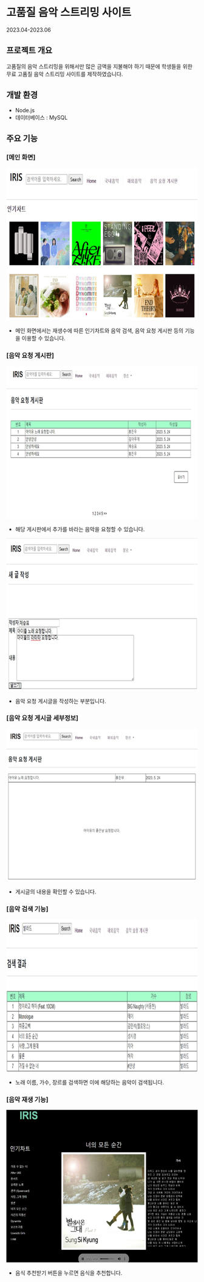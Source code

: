 # 고품질 음악 스트리밍 사이트

2023.04-2023.06


## 프로젝트 개요

고품질의 음악 스트리밍을 위해서만 많은 금액을 지불해야 하기 때문에 학생들을 위한 무료 고품질 음악 스트리밍 사이트를 제작하였습니다.

## 개발 환경

+ Node.js
+ 데이터베이스 : MySQL


## 주요 기능

### [메인 화면]

  <img src="https://github.com/wqp99w/read-me_image/blob/main/IRIS/%EB%A9%94%EC%9D%B8%ED%99%94%EB%A9%B4.jpg" width="600" height="400"/>

+ 메인 화면에서는 재생수에 따른 인기차트와 음악 검색, 음악 요청 게시판 등의 기능을 이용할 수 있습니다.
  

### [음악 요청 게시판]

  <img src="https://github.com/wqp99w/read-me_image/blob/main/IRIS/%EC%9D%8C%EC%95%85%EC%9A%94%EC%B2%AD%EA%B2%8C%EC%8B%9C%ED%8C%90.jpg" width="600" height="400"/>

  + 해당 게시판에서 추가를 바라는 음악을 요청할 수 있습니다.

  <img src="https://github.com/wqp99w/read-me_image/blob/main/IRIS/%EC%83%88%EA%B8%80%EC%9E%91%EC%84%B1.jpg" width="600" height="400"/>

  + 음악 요청 게시글을 작성하는 부분입니다.

  
### [음악 요청 게시글 세부정보]

  <img src="https://github.com/wqp99w/read-me_image/blob/main/IRIS/%EA%B2%8C%EC%8B%9C%EA%B8%80%EC%84%B8%EB%B6%80.jpg" width="600" height="400"/>

  + 게시글의 내용을 확인할 수 있습니다.
  
### [음악 검색 기능]

  <img src="https://github.com/wqp99w/read-me_image/blob/main/IRIS/%EC%9D%8C%EC%95%85%EA%B2%80%EC%83%89.jpg" width="600" height="400"/>

  + 노래 이름, 가수, 장르를 검색하면 이에 해당하는 음악이 검색됩니다.

      
### [음악 재생 기능]

  <img src="https://github.com/wqp99w/read-me_image/blob/main/IRIS/%EC%9D%8C%EC%95%85%EC%9E%AC%EC%83%9D.jpg" width="600" height="400"/>

  + 음식 추천받기 버튼을 누르면 음식을 추천합니다.

